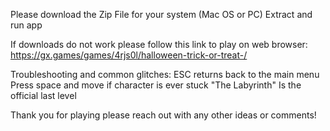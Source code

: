Please download the Zip File for your system (Mac OS or PC)
Extract and run app

If downloads do not work please follow this link to play on web browser:
https://gx.games/games/4rjs0l/halloween-trick-or-treat-/ 

Troubleshooting and common glitches:
ESC returns back to the main menu
Press space and move if character is ever stuck
"The Labyrinth" Is the official last level

Thank you for playing please reach out with any other ideas or comments!





